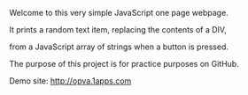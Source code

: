Welcome to this very simple JavaScript one page webpage. 

It prints a random text item, replacing the contents of a DIV, 

from a JavaScript array of strings when a button is pressed.  

The purpose of this project is for practice purposes on GitHub.  

Demo site: http://opva.1apps.com
